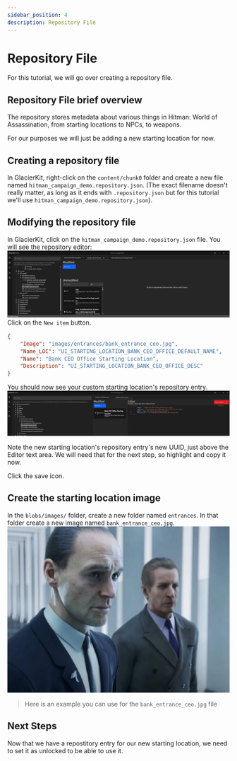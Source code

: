 ```yaml
---
sidebar_position: 4
description: Repository File
---
```


# Repository File

For this tutorial, we will go over creating a repository file.

## Repository File brief overview

The repository stores metadata about various things in Hitman: World of Assassination, from starting locations to NPCs, to weapons.

For our purposes we will just be adding a new starting location for now. 

## Creating a repository file
In GlacierKit, right-click on the `content/chunk0` folder and create a new file named `hitman_campaign_demo.repository.json`. (The exact filename doesn't really matter, as long as it ends with `.repository.json` but for this tutorial we'll use `hitman_campaign_demo.repository.json`).

## Modifying the repository file
In GlacierKit, click on the `hitman_campaign_demo.repository.json` file. You will see the repository editor:  
![repository.jpg](resources/repository.jpg)
Click on the `New item` button.

```json
{
    "Image": "images/entrances/bank_entrance_ceo.jpg",
    "Name_LOC": "UI_STARTING_LOCATION_BANK_CEO_OFFICE_DEFAULT_NAME",
    "Name": "Bank CEO Office Starting Location",
    "Description": "UI_STARTING_LOCATION_BANK_CEO_OFFICE_DESC"
}
```
You should now see your custom starting location's repository entry.  
![repository_ceo_office.jpg](resources/repository_ceo_office.jpg)

Note the new starting location's repository entry's new UUID, just above the Editor text area. We will need that for the next step, so highlight and copy it now.

Click the save icon.

## Create the starting location image
In the `blobs/images/` folder, create a new folder named `entrances`. In that folder create a new image named `bank_entrance_ceo.jpg`.
![bank.jpg](resources/bank.jpg)
> Here is an example you can use for the `bank_entrance_ceo.jpg` file

## Next Steps
Now that we have a repostitory entry for our new starting location, we need to set it as unlocked to be able to use it.